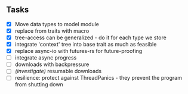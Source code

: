 
## Tasks

* [x] Move data types to model module
* [x] replace from traits with macro
* [x] tree-access can be generalized - do it for each type we store
* [x] integrate 'context' tree into base trait as much as feasible
* [x] replace async-io with futures-rs for future-proofing
* [ ] integrate async progress
* [ ] downloads with backpressure
* [ ] _(investigate)_ resumable downloads
* [ ] resilience: protect against ThreadPanics - they prevent the program from shutting down
